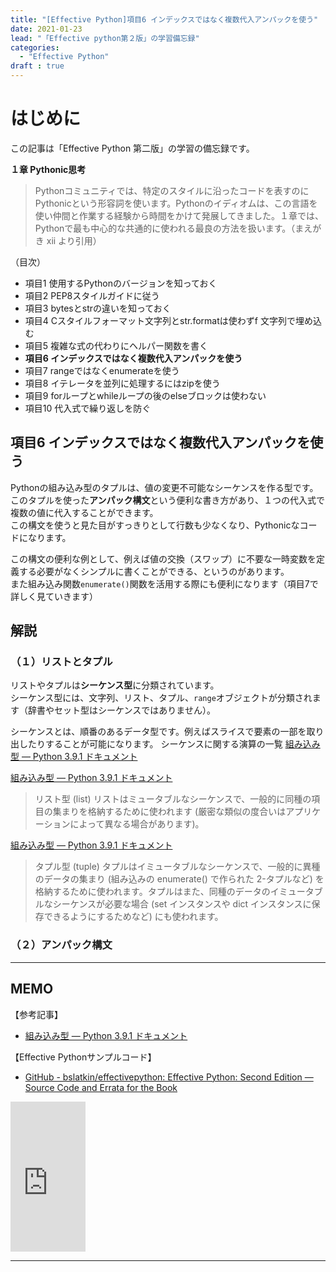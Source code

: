 ```yaml
---
title: "[Effective Python]項目6 インデックスではなく複数代入アンパックを使う"
date: 2021-01-23
lead: "「Effective python第２版」の学習備忘録"
categories:
  - "Effective Python"
draft : true
---
```


# はじめに
この記事は「Effective Python 第二版」の学習の備忘録です。

**１章 Pythonic思考**  
>Pythonコミュニティでは、特定のスタイルに沿ったコードを表すのにPythonicという形容詞を使います。Pythonのイディオムは、この言語を使い仲間と作業する経験から時間をかけて発展してきました。１章では、Pythonで最も中心的な共通的に使われる最良の方法を扱います。（まえがき xii より引用）

（目次）
- 項目1 使用するPythonのバージョンを知っておく
- 項目2 PEP8スタイルガイドに従う
- 項目3 bytesとstrの違いを知っておく
- 項目4 Cスタイルフォーマット文字列とstr.formatは使わずf 文字列で埋め込む
- 項目5 複雑な式の代わりにヘルパー関数を書く
- **項目6 インデックスではなく複数代入アンパックを使う**
- 項目7 rangeではなくenumerateを使う
- 項目8 イテレータを並列に処理するにはzipを使う
- 項目9 forループとwhileループの後のelseブロックは使わない
- 項目10 代入式で繰り返しを防ぐ



## 項目6 インデックスではなく複数代入アンパックを使う
Pythonの組み込み型のタプルは、値の変更不可能なシーケンスを作る型です。このタプルを使った**アンパック構文**という便利な書き方があり、１つの代入式で複数の値に代入することができます。  
この構文を使うと見た目がすっきりとして行数も少なくなり、Pythonicなコードになります。

この構文の便利な例として、例えば値の交換（スワップ）に不要な一時変数を定義する必要がなくシンプルに書くことができる、というのがあります。  
また組み込み関数`enumerate()`関数を活用する際にも便利になります（項目7で詳しく見ていきます）

## 解説

### （１）リストとタプル
リストやタプルは**シーケンス型**に分類されています。  
シーケンス型には、文字列、リスト、タプル、`range`オブジェクトが分類されます（辞書やセット型はシーケンスではありません）。

シーケンスとは、順番のあるデータ型です。例えばスライスで要素の一部を取り出したりすることが可能になります。
シーケンスに関する演算の一覧
[組み込み型 — Python 3.9.1 ドキュメント](https://docs.python.org/ja/3/library/stdtypes.html#typesseq)


[組み込み型 — Python 3.9.1 ドキュメント](https://docs.python.org/ja/3/library/stdtypes.html#list)
>リスト型 (list)
>リストはミュータブルなシーケンスで、一般的に同種の項目の集まりを格納するために使われます (厳密な類似の度合いはアプリケーションによって異なる場合があります)。

[組み込み型 — Python 3.9.1 ドキュメント](https://docs.python.org/ja/3/library/stdtypes.html#tuples)
>タプル型 (tuple)
>タプルはイミュータブルなシーケンスで、一般的に異種のデータの集まり (組み込みの enumerate() で作られた 2-タプルなど) を格納するために使われます。タプルはまた、同種のデータのイミュータブルなシーケンスが必要な場合 (set インスタンスや dict インスタンスに保存できるようにするためなど) にも使われます。



### （２）アンパック構文



---
## MEMO
【参考記事】
- [組み込み型 — Python 3.9.1 ドキュメント](https://docs.python.org/ja/3/library/stdtypes.html#typesseq)

【Effective Pythonサンプルコード】
- [GitHub - bslatkin/effectivepython: Effective Python: Second Edition — Source Code and Errata for the Book](https://github.com/bslatkin/effectivepython)

<iframe style="width:120px;height:240px;" marginwidth="0" marginheight="0" scrolling="no" frameborder="0" src="https://rcm-fe.amazon-adsystem.com/e/cm?ref=qf_sp_asin_til&t=massasquash08-22&m=amazon&o=9&p=8&l=as1&IS1=1&detail=1&asins=4873119170&linkId=b01ad363c615cc9408dfcc360b1a85de&bc1=ffffff&amp;lt1=_top&fc1=333333&lc1=0066c0&bg1=ffffff&f=ifr"></iframe>

---